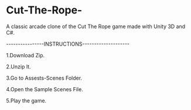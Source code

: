 # Cut-The-Rope-
A classic arcade clone of the Cut The Rope game made with Unity 3D and C#.


----------------INSTRUCTIONS--------------------

1.Download Zip.

2.Unzip It.

3.Go to Assests-Scenes Folder.

4.Open the Sample Scenes File.

5.Play the game.

